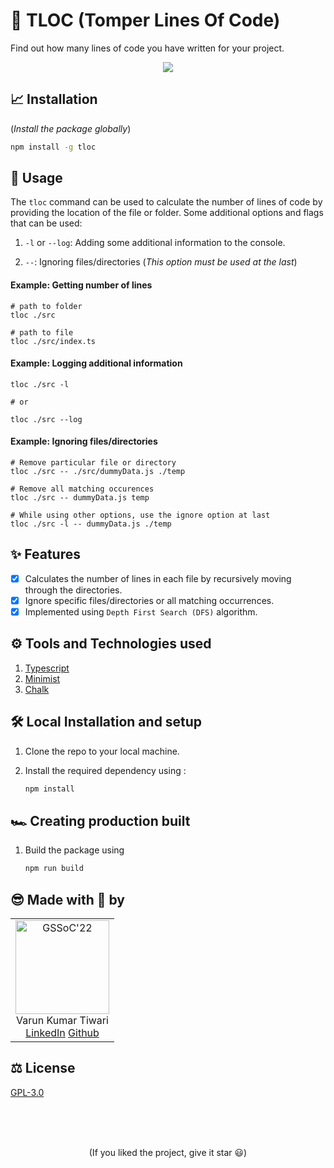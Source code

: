 # 📜 TLOC (Tomper Lines Of Code)

Find out how many lines of code you have written for your project.

<p align='center'>
<img src='https://user-images.githubusercontent.com/83509023/183300434-cf7dcbe1-a44d-42e8-8ae1-0c35b5ecad3c.png'>
</p>

## 📈 Installation

(_Install the package globally_)

```sh
npm install -g tloc
```

## 🧪 Usage

The `tloc` command can be used to calculate the number of lines of code by providing the location of the file or folder. Some additional options and flags that can be used:

1. `-l` or `--log`: Adding some additional information to the console.

2. `--`: Ignoring files/directories (_This option must be used at the last_)

#### Example: Getting number of lines

```
# path to folder
tloc ./src

# path to file
tloc ./src/index.ts
```

#### Example: Logging additional information

```
tloc ./src -l

# or

tloc ./src --log
```

#### Example: Ignoring files/directories

```
# Remove particular file or directory
tloc ./src -- ./src/dummyData.js ./temp

# Remove all matching occurences
tloc ./src -- dummyData.js temp

# While using other options, use the ignore option at last
tloc ./src -l -- dummyData.js ./temp
```

## ✨ Features

- [x] Calculates the number of lines in each file by recursively moving through the directories.
- [x] Ignore specific files/directories or all matching occurrences.
- [x] Implemented using `Depth First Search (DFS)` algorithm.

## ⚙ Tools and Technologies used

1. [Typescript](https://www.typescriptlang.org/)
1. [Minimist](https://www.npmjs.com/package/minimist)
1. [Chalk](https://www.npmjs.com/package/chalk)

## 🛠 Local Installation and setup

1. Clone the repo to your local machine.
2. Install the required dependency using :

   ```javascript
   npm install
   ```

## 🏎 Creating production built

1. Build the package using

   ```javascript
   npm run build
   ```

## 😎 Made with 💙 by

<table>
  <tr>
    <td align="center">
      <img src="https://avatars.githubusercontent.com/u/83509023?v=4" width="150px" alt="GSSoC'22" />
      <br/>
      Varun Kumar Tiwari
      <br/>
      <a href="https://www.linkedin.com/in/varun-tiwari-454591178/">LinkedIn</a>
      <a href="https://github.com/varunKT001">Github</a>
    </td> 
  </tr>
</table>

## ⚖ License

[GPL-3.0](./LICENSE.md)

<br>
<br>
<br>

<p align='center'>
(If you liked the project, give it star 😃)
</p>
